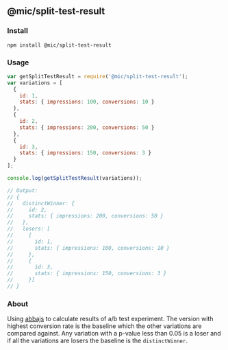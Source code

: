 ## @mic/split-test-result

### Install

```shell
npm install @mic/split-test-result
```

### Usage

```js
var getSplitTestResult = require('@mic/split-test-result');
var variations = [
  {
    id: 1,
    stats: { impressions: 100, conversions: 10 }
  },
  {
    id: 2,
    stats: { impressions: 200, conversions: 50 }
  },
  {
    id: 3,
    stats: { impressions: 150, conversions: 3 }
  }
];

console.log(getSplitTestResult(variations));

// Output:
// {
//   distinctWinner: {
//     id: 2,
//     stats: { impressions: 200, conversions: 50 }
//   },
//   losers: [
//     {
//       id: 1,
//       stats: { impressions: 100, conversions: 10 }
//     },
//     {
//       id: 3,
//       stats: { impressions: 150, conversions: 3 }
//     }]
// }
```

### About
Using [abbajs](https://github.com/thii/abbajs) to calculate results of a/b test experiment. The version with highest conversion rate is the baseline which the other variations are compared against. Any variation with a p-value less than 0.05 is a loser and if all the variations are losers the baseline is the `distinctWinner`.
